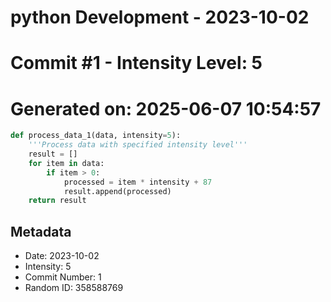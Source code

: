 ﻿# python Development - 2023-10-02
# Commit #1 - Intensity Level: 5
# Generated on: 2025-06-07 10:54:57
```python
def process_data_1(data, intensity=5):
    '''Process data with specified intensity level'''
    result = []
    for item in data:
        if item > 0:
            processed = item * intensity + 87
            result.append(processed)
    return result
```
## Metadata
- Date: 2023-10-02
- Intensity: 5
- Commit Number: 1
- Random ID: 358588769

